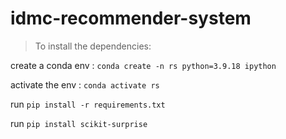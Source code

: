 # idmc-recommender-system

> To install the dependencies:

create a conda env : `conda create -n rs python=3.9.18 ipython`

activate the env : `conda activate rs`

run `pip install -r requirements.txt`

run `pip install scikit-surprise`